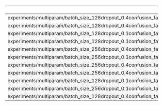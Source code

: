 |                                                                      |   accuracy |    loss |   epoch |
|:---------------------------------------------------------------------|-----------:|--------:|--------:|
| experiments/multiparam/batch_size_128dropout_0.4confusion_factor_0.4 |   0.534375 | 2.08092 |      28 |
| experiments/multiparam/batch_size_128dropout_0.4confusion_factor_0.5 |   0.529492 | 2.32996 |      80 |
| experiments/multiparam/batch_size_128dropout_0.1confusion_factor_0.5 |   0.528027 | 2.13106 |      36 |
| experiments/multiparam/batch_size_128dropout_0.1confusion_factor_0   |   0.48457  | 2.1614  |      26 |
| experiments/multiparam/batch_size_256dropout_0.4confusion_factor_0.4 |   0.485727 | 2.37392 |      52 |
| experiments/multiparam/batch_size_256dropout_0.1confusion_factor_0.4 |   0.433181 | 2.55155 |      23 |
| experiments/multiparam/batch_size_256dropout_0.4confusion_factor_0   |   0.490685 | 2.12778 |      33 |
| experiments/multiparam/batch_size_256dropout_0.4confusion_factor_0.5 |   0.502103 | 2.33926 |      41 |
| experiments/multiparam/batch_size_128dropout_0.1confusion_factor_0.4 |   0.501367 | 2.23184 |      33 |
| experiments/multiparam/batch_size_256dropout_0.1confusion_factor_0   |   0.487906 | 2.09741 |      39 |
| experiments/multiparam/batch_size_128dropout_0.4confusion_factor_0   |   0.54541  | 1.93395 |      64 |